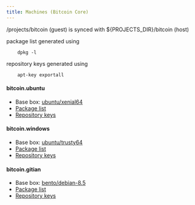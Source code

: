 ```yaml
---
title: Machines (Bitcoin Core)
---
```

/projects/bitcoin (guest) is synced with ${PROJECTS_DIR}/bitcoin (host)

package list generated using

        dpkg -l

repository keys generated using

        apt-key exportall   


#### bitcoin.ubuntu

- Base box: [ubuntu/xenial64](https://app.vagrantup.com/ubuntu/boxes/xenial64)
- [Package list](bitcoin-ubuntu-package-list)
- [Repository keys](bitcoin-ubuntu-repository-keys)


#### bitcoin.windows

- Base box: [ubuntu/trusty64](https://app.vagrantup.com/ubuntu/boxes/trusty64)
- [Package list](bitcoin-windows-package-list)
- [Repository keys](bitcoin-windows-repository-keys)


#### bitcoin.gitian

- Base box: [bento/debian-8.5](https://app.vagrantup.com/bento/boxes/debian-8.5)
- [Package list](bitcoin-gitian-package-list)
- [Repository keys](bitcoin-gitian-repository-keys)
